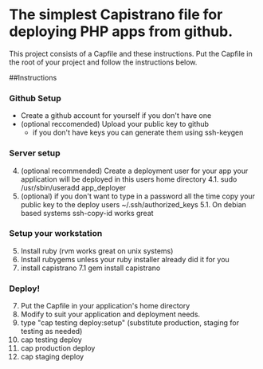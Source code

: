 # The simplest Capistrano file for deploying PHP apps from github.


This project consists of a Capfile and these instructions. Put the Capfile in the root of your project and follow the instructions below. 

##Instructions

### Github Setup

* Create a github account for yourself if you don't have one
* (optional reccomended) Upload your public key to github
    * if you don't have keys you can generate them using ssh-keygen 


### Server setup
4. (optional recommended) Create a deployment user for your app your application will be deployed in this users home directory
4.1. sudo /usr/sbin/useradd app_deployer
5. (optional) if you don't want to type in a password all the time copy your public key to the deploy users ~/.ssh/authorized_keys
5.1. On debian based systems ssh-copy-id works great


###  Setup your workstation
5.  Install ruby (rvm works great on unix systems)
6.  Install rubygems unless your ruby installer already did it for you
7.  install capistrano 
7.1 gem install capistrano


###  Deploy!
7. Put the Capfile in your application's home directory
8. Modify to suit your application and deployment needs.
9. type "cap testing deploy:setup" (substitute production, staging for testing as needed)
10. cap testing deploy
11. cap production deploy
12. cap staging deploy

